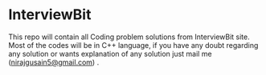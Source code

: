 # InterviewBit
This repo will contain all Coding problem solutions from InterviewBit site.
Most of the codes will be in  C++ language, if you have any doubt regarding any solution or wants explanation of any solution just mail me (nirajgusain5@gmail.com) .
